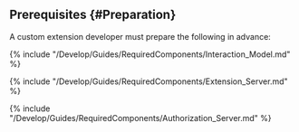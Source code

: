 ## Prerequisites {#Preparation}
A custom extension developer must prepare the following in advance:

{% include "/Develop/Guides/RequiredComponents/Interaction_Model.md" %}

{% include "/Develop/Guides/RequiredComponents/Extension_Server.md" %}

{% include "/Develop/Guides/RequiredComponents/Authorization_Server.md" %}
